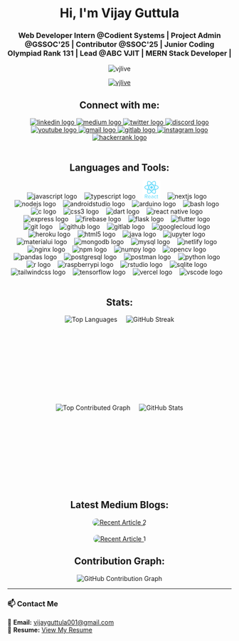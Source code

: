 <h1 align="center">Hi, I'm Vijay Guttula</h1>
<h3 align="center">Web Developer Intern @Codient Systems | Project Admin @GSSOC'25 | Contributor @SSOC'25 | Junior Coding Olympiad Rank 131 | Lead @ABC VJIT | MERN Stack Developer |</h3>

<!--Profile Views!-->
<p align="center"> <img src="https://komarev.com/ghpvc/?username=vjlive&label=Profile%20views&color=0e75b6&style=flat" alt="vjlive" /> </p>

<p align="center"> <a href="https://github.com/ryo-ma/github-profile-trophy"><img src="https://github-profile-trophy.vercel.app/?username=vjlive" alt="vjlive" /></a> </p>

<h2 align="center">Connect with me:</h2>
<div align="center">
  <a href="https://www.linkedin.com/in/vijay-guttula/" target="_blank">
    <img src="https://raw.githubusercontent.com/maurodesouza/profile-readme-generator/master/src/assets/icons/social/linkedin/default.svg" width="52" height="40" alt="linkedin logo" />
  </a>
  <a href="https://medium.com/@vijayguttula001" target="_blank">
    <img src="https://cdn.iconscout.com/icon/free/png-512/free-medium-icon-download-in-svg-png-gif-file-formats--logo-social-media-brand-iconography-pack-logos-icons-10918999.png?f=webp&w=512" height="45" alt="medium logo" />
  </a>
  <a href="https://x.com/2210_vj" target="_blank">
    <img src="https://i.postimg.cc/VLwHLm29/logo-white.png" height="35" alt="twitter logo" />
  </a>
  <a href="https://discord.com/users/761583330255699990" target="_blank">
    <img src="https://raw.githubusercontent.com/maurodesouza/profile-readme-generator/master/src/assets/icons/social/discord/default.svg" width="52" height="40" alt="discord logo" />
  </a>
  <a href="https://www.youtube.com/@vj.2210" target="_blank">
    <img src="https://raw.githubusercontent.com/maurodesouza/profile-readme-generator/master/src/assets/icons/social/youtube/default.svg" width="52" height="40" alt="youtube logo" />
  </a>
  <a href="mailto:vijayguttula001@gmail.com" target="_blank">
    <img src="https://raw.githubusercontent.com/maurodesouza/profile-readme-generator/master/src/assets/icons/social/gmail/default.svg" width="52" height="40" alt="gmail logo" />
  </a>
  <a href="https://gitlab.com/VJLIVE" target="_blank">
    <img src="https://raw.githubusercontent.com/maurodesouza/profile-readme-generator/master/src/assets/icons/social/gitlab/default.svg" width="52" height="40" alt="gitlab logo" />
  </a>
  <a href="https://instagram.com/_vj_2210" target="_blank">
    <img src="https://raw.githubusercontent.com/maurodesouza/profile-readme-generator/master/src/assets/icons/social/instagram/default.svg" width="52" height="40" alt="instagram logo" />
  </a>
  <a href="https://www.hackerrank.com/profile/vijayguttula001" target="_blank">
    <img src="https://raw.githubusercontent.com/maurodesouza/profile-readme-generator/master/src/assets/icons/social/hackerrank/default.svg" width="52" height="40" alt="hackerrank logo" />
  </a>
</div>
<br>
<h2 align="center">Languages and Tools:</h2>
<div align="center">
  <img src="https://cdn.jsdelivr.net/gh/devicons/devicon/icons/javascript/javascript-original.svg" height="40" alt="javascript logo" style="margin-right: 12px;" />
  <img src="https://cdn.jsdelivr.net/gh/devicons/devicon/icons/typescript/typescript-original.svg" height="40" alt="typescript logo"  style="margin-right: 12px;"/>
  <img src="https://raw.githubusercontent.com/devicons/devicon/master/icons/react/react-original-wordmark.svg" height="40" alt="react logo"  style="margin-right: 12px;"/>
  <img src="https://cdn.jsdelivr.net/gh/devicons/devicon/icons/nextjs/nextjs-original.svg" height="40" alt="nextjs logo" style="margin-right: 12px;" />
  <img src="https://cdn.jsdelivr.net/gh/devicons/devicon/icons/nodejs/nodejs-original.svg" height="40" alt="nodejs logo" style="margin-right: 12px;" />
  <img src="https://cdn.jsdelivr.net/gh/devicons/devicon/icons/androidstudio/androidstudio-original.svg" height="40" alt="androidstudio logo" style="margin-right: 12px;" />
  <img src="https://cdn.jsdelivr.net/gh/devicons/devicon/icons/arduino/arduino-original.svg" height="40" alt="arduino logo" style="margin-right: 12px;" />
  <img src="https://cdn.jsdelivr.net/gh/devicons/devicon/icons/bash/bash-original.svg" height="40" alt="bash logo" style="margin-right: 12px;" />
  <img src="https://cdn.jsdelivr.net/gh/devicons/devicon/icons/c/c-original.svg" height="40" alt="c logo" style="margin-right: 12px;" />
  <img src="https://cdn.jsdelivr.net/gh/devicons/devicon/icons/css3/css3-original.svg" height="40" alt="css3 logo" style="margin-right: 12px;" />
  <img src="https://cdn.jsdelivr.net/gh/devicons/devicon/icons/dart/dart-original.svg" height="40" alt="dart logo" style="margin-right: 12px;" />
  <img src="https://reactnative.dev/img/header_logo.svg" height="40" alt="react native logo" style="margin-right: 12px;" />
  <img src="https://cdn.jsdelivr.net/gh/devicons/devicon/icons/express/express-original.svg" height="40" alt="express logo" style="margin-right: 12px;" />
  <img src="https://cdn.jsdelivr.net/gh/devicons/devicon/icons/firebase/firebase-plain.svg" height="40" alt="firebase logo" style="margin-right: 12px;" />
  <img src="https://cdn.jsdelivr.net/gh/devicons/devicon/icons/flask/flask-original.svg" height="40" alt="flask logo" style="margin-right: 12px;" />
  <img src="https://cdn.jsdelivr.net/gh/devicons/devicon/icons/flutter/flutter-original.svg" height="40" alt="flutter logo" style="margin-right: 12px;" />
  <img src="https://cdn.jsdelivr.net/gh/devicons/devicon/icons/git/git-original.svg" height="40" alt="git logo" style="margin-right: 12px;" />
  <img src="https://cdn.jsdelivr.net/gh/devicons/devicon/icons/github/github-original.svg" height="40" alt="github logo" style="margin-right: 12px;" />
  <img src="https://cdn.jsdelivr.net/gh/devicons/devicon/icons/gitlab/gitlab-original.svg" height="40" alt="gitlab logo" style="margin-right: 12px;" />
  <img src="https://cdn.jsdelivr.net/gh/devicons/devicon/icons/googlecloud/googlecloud-original.svg" height="40" alt="googlecloud logo" style="margin-right: 12px;" />
  <img src="https://cdn.jsdelivr.net/gh/devicons/devicon/icons/heroku/heroku-original.svg" height="40" alt="heroku logo" style="margin-right: 12px;" />
  <img src="https://cdn.jsdelivr.net/gh/devicons/devicon/icons/html5/html5-original.svg" height="40" alt="html5 logo" style="margin-right: 12px;" />
  <img src="https://cdn.jsdelivr.net/gh/devicons/devicon/icons/java/java-original.svg" height="40" alt="java logo" style="margin-right: 12px;" />
  <img src="https://cdn.jsdelivr.net/gh/devicons/devicon/icons/jupyter/jupyter-original.svg" height="40" alt="jupyter logo"  style="margin-right: 12px;"/>
  <img src="https://cdn.jsdelivr.net/gh/devicons/devicon/icons/materialui/materialui-original.svg" height="40" alt="materialui logo" style="margin-right: 12px;" />
  <img src="https://cdn.jsdelivr.net/gh/devicons/devicon/icons/mongodb/mongodb-original.svg" height="40" alt="mongodb logo" style="margin-right: 12px;" />
  <img src="https://cdn.jsdelivr.net/gh/devicons/devicon/icons/mysql/mysql-original.svg" height="40" alt="mysql logo" style="margin-right: 12px;" />
  <img src="https://www.vectorlogo.zone/logos/netlify/netlify-icon.svg" height="40" alt="netlify logo" style="margin-right: 12px;" />
  <img src="https://cdn.jsdelivr.net/gh/devicons/devicon/icons/nginx/nginx-original.svg" height="40" alt="nginx logo" style="margin-right: 12px;" />
  <img src="https://cdn.jsdelivr.net/gh/devicons/devicon/icons/npm/npm-original-wordmark.svg" height="40" alt="npm logo" style="margin-right: 12px;" />
  <img src="https://cdn.jsdelivr.net/gh/devicons/devicon/icons/numpy/numpy-original.svg" height="40" alt="numpy logo" style="margin-right: 12px;" />
  <img src="https://cdn.jsdelivr.net/gh/devicons/devicon/icons/opencv/opencv-original.svg" height="40" alt="opencv logo" style="margin-right: 12px;" />
  <img src="https://cdn.jsdelivr.net/gh/devicons/devicon/icons/pandas/pandas-original.svg" height="40" alt="pandas logo" style="margin-right: 12px;" />
  <img src="https://cdn.jsdelivr.net/gh/devicons/devicon/icons/postgresql/postgresql-original.svg" height="40" alt="postgresql logo" style="margin-right: 12px;" />
  <img src="https://www.vectorlogo.zone/logos/getpostman/getpostman-icon.svg" height="40" alt="postman logo" style="margin-right: 12px;"  />
  <img src="https://cdn.jsdelivr.net/gh/devicons/devicon/icons/python/python-original.svg" height="40" alt="python logo" style="margin-right: 12px;" />
  <img src="https://cdn.jsdelivr.net/gh/devicons/devicon/icons/r/r-original.svg" height="40" alt="r logo" style="margin-right: 12px;" />
  <img src="https://cdn.jsdelivr.net/gh/devicons/devicon/icons/raspberrypi/raspberrypi-original.svg" height="40" alt="raspberrypi logo"  style="margin-right: 12px;"/>
  <img src="https://cdn.jsdelivr.net/gh/devicons/devicon/icons/rstudio/rstudio-original.svg" height="40" alt="rstudio logo" style="margin-right: 12px;" />
  <img src="https://cdn.jsdelivr.net/gh/devicons/devicon/icons/sqlite/sqlite-original.svg" height="40" alt="sqlite logo" style="margin-right: 12px;" />
  <img src="https://cdn.jsdelivr.net/gh/devicons/devicon/icons/tailwindcss/tailwindcss-original-wordmark.svg" height="40" alt="tailwindcss logo" style="margin-right: 12px;" />
  <img src="https://cdn.jsdelivr.net/gh/devicons/devicon/icons/tensorflow/tensorflow-original.svg" height="40" alt="tensorflow logo" style="margin-right: 12px;" />
  <img src="https://www.vectorlogo.zone/logos/vercel/vercel-icon.svg" height="40" alt="vercel logo" style="margin-right: 12px;" />
  <img src="https://cdn.jsdelivr.net/gh/devicons/devicon/icons/vscode/vscode-original.svg" height="40" alt="vscode logo" style="margin-right: 12px;" />
</div>
<br>

<h2 align="center">Stats:</h2>
<div align="center" style="display: flex; flex-direction: column; align-items: center; gap: 20px; max-width: 900px; margin: auto;">
  <div style="display: flex; gap: 20px; flex-wrap: wrap; justify-content: center;">
    <img src="https://github-readme-stats.vercel.app/api/top-langs?username=vjlive&show_icons=true&locale=en&layout=compact" alt="Top Languages" height="178"/>
    <img src="https://github-readme-streak-stats-vjlive.vercel.app/?user=vjlive&theme=meta-light" alt="GitHub Streak" height="178"/>
  </div>
  <div style="display: flex; gap: 20px; flex-wrap: wrap; justify-content: center;">
    <img src="https://github-contributor-stats.vercel.app/api?username=vjlive&limit=5&combine_all_yearly_contributions=true" alt="Top Contributed Graph" height="185"/>
    <img src="https://github-readme-stats.vercel.app/api?username=vjlive&show_icons=true&locale=en" alt="GitHub Stats" height="185"/>
  </div>
</div>

<h2 align="center">Latest Medium Blogs:</h2>
<div align="center" style="max-width: 700px; margin: auto; display: flex; flex-direction: column; gap: 20px;">
  <a target="_blank" href="https://github-readme-medium-recent-article.vercel.app/medium/@vijayguttula001/2">
    <img src="https://github-readme-medium-recent-article.vercel.app/medium/@vijayguttula001/2" alt="Recent Article 2" style="width: 100%; border-radius: 10px;" />
  </a>
  <a target="_blank" href="https://github-readme-medium-recent-article.vercel.app/medium/@vijayguttula001/1">
    <img src="https://github-readme-medium-recent-article.vercel.app/medium/@vijayguttula001/1" alt="Recent Article 1" style="width: 100%; border-radius: 10px;" />
  </a>
</div>
  
<h2 align="center">Contribution Graph:</h2>
<div align="center">
  <img src="https://github-readme-activity-graph.vercel.app/graph?username=VJLIVE&bg_color=ffffff&color=000000&line=5ea1f7&point=000000&area=true&hide_border=true" alt="GitHub Contribution Graph" />
</div>

<hr>

### 📫 Contact Me  
📧 **Email:** [vijayguttula001@gmail.com](mailto:vijayguttula001@gmail.com)  
📄 **Resume:** [View My Resume](https://docs.google.com/document/d/1KIJCr8mbHzflOP8nF165bSTtZz7eX-k0/view)
